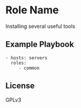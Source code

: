 Role Name
=========

Installing several useful tools


Example Playbook
----------------

    - hosts: servers
      roles:
         - common

License
-------

GPLv3
